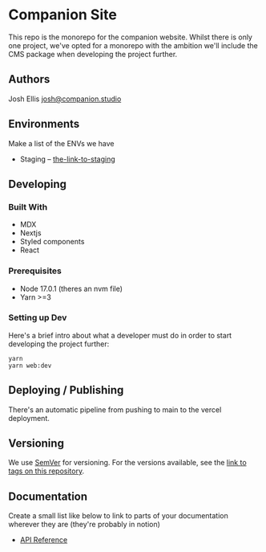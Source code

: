 # Companion Site

This repo is the monorepo for the companion website. Whilst there is only one project, we've opted for a monorepo with the ambition we'll include the CMS package when developing the project further.

## Authors

Josh Ellis <josh@companion.studio>

## Environments

Make a list of the ENVs we have

- Staging – [the-link-to-staging](my-staging-server)

## Developing

### Built With

- MDX
- Nextjs
- Styled components
- React

### Prerequisites

- Node 17.0.1 (theres an nvm file)
- Yarn >=3

### Setting up Dev

Here's a brief intro about what a developer must do in order to start developing
the project further:

```shell
yarn
yarn web:dev
```

## Deploying / Publishing

There's an automatic pipeline from pushing to main to the vercel deployment.

## Versioning

We use [SemVer](http://semver.org/) for versioning. For the versions available, see the [link to tags on this repository](/tags).

## Documentation

Create a small list like below to link to parts of your documentation wherever they are (they're probably in notion)

- [API Reference](my-link-example)
